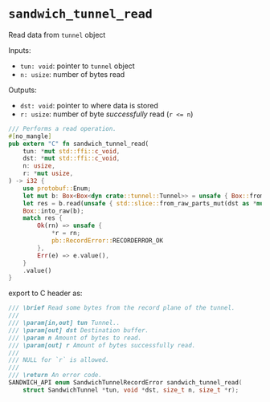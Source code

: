 # `sandwich_tunnel_read`

Read data from `tunnel` object

Inputs:

- `tun: void`: pointer to `tunnel` object
- `n: usize`: number of bytes read


Outputs:

- `dst: void`: pointer to where data is stored
- `r: usize`: number of byte _successfully_ read (`r <= n`)

```rust
/// Performs a read operation.
#[no_mangle]
pub extern "C" fn sandwich_tunnel_read(
    tun: *mut std::ffi::c_void,
    dst: *mut std::ffi::c_void,
    n: usize,
    r: *mut usize,
) -> i32 {
    use protobuf::Enum;
    let mut b: Box<Box<dyn crate::tunnel::Tunnel>> = unsafe { Box::from_raw(tun as *mut _) };
    let res = b.read(unsafe { std::slice::from_raw_parts_mut(dst as *mut u8, n) });
    Box::into_raw(b);
    match res {
        Ok(rn) => unsafe {
            *r = rn;
            pb::RecordError::RECORDERROR_OK
        },
        Err(e) => e.value(),
    }
    .value()
}
```

export to C header as:

```c
/// \brief Read some bytes from the record plane of the tunnel.
///
/// \param[in,out] tun Tunnel..
/// \param[out] dst Destination buffer.
/// \param n Amount of bytes to read.
/// \param[out] r Amount of bytes successfully read.
///
/// NULL for `r` is allowed.
///
/// \return An error code.
SANDWICH_API enum SandwichTunnelRecordError sandwich_tunnel_read(
    struct SandwichTunnel *tun, void *dst, size_t n, size_t *r);
```

